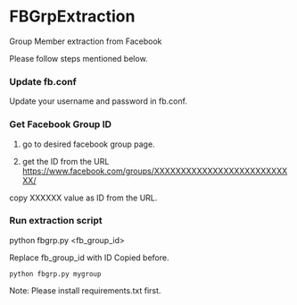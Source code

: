 # FBGrpExtraction
Group Member extraction from Facebook

Please follow steps mentioned below.

### Update fb.conf
  Update your username and password in fb.conf.


### Get Facebook Group ID
1. go to desired facebook group page.

2. get the ID from the URL
https://www.facebook.com/groups/XXXXXXXXXXXXXXXXXXXXXXXXXXX/

copy XXXXXX value as ID from the URL.

### Run extraction script

python fbgrp.py <fb_group_id>

Replace fb_group_id with ID Copied before.

```
python fbgrp.py mygroup
```



Note: Please install requirements.txt first.
